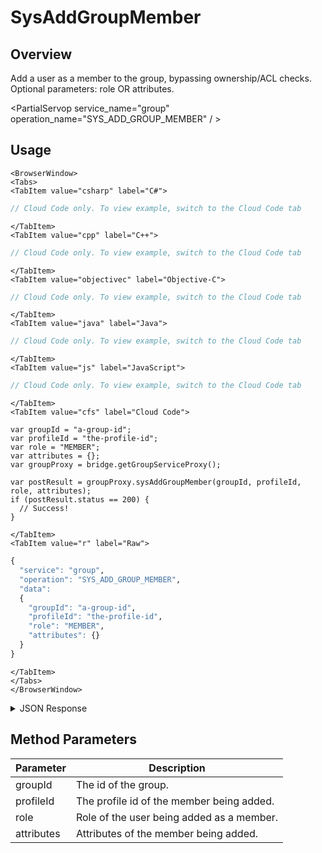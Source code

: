 # SysAddGroupMember
## Overview
Add a user as a member to the group, bypassing ownership/ACL checks. Optional parameters: role OR attributes.

<PartialServop service_name="group" operation_name="SYS_ADD_GROUP_MEMBER" / >

## Usage

```mdx-code-block
<BrowserWindow>
<Tabs>
<TabItem value="csharp" label="C#">
```

```csharp
// Cloud Code only. To view example, switch to the Cloud Code tab
```

```mdx-code-block
</TabItem>
<TabItem value="cpp" label="C++">
```

```cpp
// Cloud Code only. To view example, switch to the Cloud Code tab
```

```mdx-code-block
</TabItem>
<TabItem value="objectivec" label="Objective-C">
```

```objectivec
// Cloud Code only. To view example, switch to the Cloud Code tab
```

```mdx-code-block
</TabItem>
<TabItem value="java" label="Java">
```

```java
// Cloud Code only. To view example, switch to the Cloud Code tab
```

```mdx-code-block
</TabItem>
<TabItem value="js" label="JavaScript">
```

```javascript
// Cloud Code only. To view example, switch to the Cloud Code tab
```

```mdx-code-block
</TabItem>
<TabItem value="cfs" label="Cloud Code">
```

```cfscript
var groupId = "a-group-id";
var profileId = "the-profile-id";
var role = "MEMBER";
var attributes = {};
var groupProxy = bridge.getGroupServiceProxy();

var postResult = groupProxy.sysAddGroupMember(groupId, profileId, role, attributes);
if (postResult.status == 200) {
  // Success!
}
```

```mdx-code-block
</TabItem>
<TabItem value="r" label="Raw">
```

```r
{
  "service": "group",
  "operation": "SYS_ADD_GROUP_MEMBER",
  "data":
  {
    "groupId": "a-group-id",
    "profileId": "the-profile-id",
    "role": "MEMBER",
    "attributes": {}
  }
}
```

```mdx-code-block
</TabItem>
</Tabs>
</BrowserWindow>
```

<details>
<summary>JSON Response</summary>

```json
{
  "status" : 200,
  "data" : null
}
```
</details>

## Method Parameters
Parameter | Description
--------- | -----------
groupId | The id of the group.
profileId | The profile id of the member being added.
role | Role of the user being added as a member.
attributes | Attributes of the member being added.


